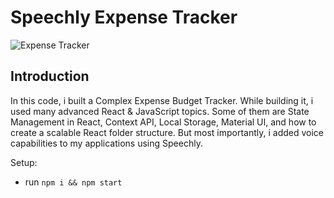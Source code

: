 # Speechly Expense Tracker

![Expense Tracker](https://i.ibb.co/VJjj3Kp/Screenshot-2020-12-18-205600.png)

## Introduction


In this code, i built a Complex Expense Budget Tracker. While building it, i used many advanced React & JavaScript topics. Some of them are State Management in React, Context API, Local Storage, Material UI, and how to create a scalable React folder structure. But most importantly, i added voice capabilities to my applications using Speechly. 

Setup:
- run ```npm i && npm start```
